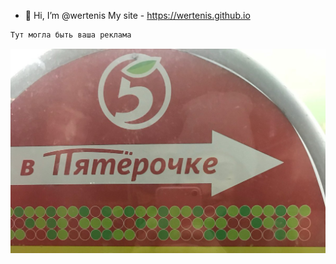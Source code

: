 - 👋 Hi, I’m @wertenis
        My site - https://wertenis.github.io
```html
Тут могла быть ваша реклама
```
![Image alt](https://github.com/wertenis/wertenis/blob/main/img/pyaterochka.jpg)
